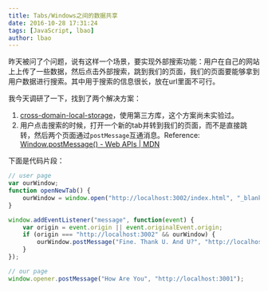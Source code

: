 ```yaml
---
title: Tabs/Windows之间的数据共享
date: 2016-10-28 17:31:24
tags: [JavaScript, lbao]
author: lbao
---
```

昨天被问了个问题，说有这样一个场景，要实现外部搜索功能：用户在自己的网站上上传了一些数据，然后点击外部搜索，跳到我们的页面，我们的页面要能够拿到用户数据进行搜索。其中用于搜索的信息很长，放在url里面不可行。

我今天调研了一下，找到了两个解决方案：
1. [cross-domain-local-storage](https://github.com/ofirdagan/cross-domain-local-storage/wiki)，使用第三方库，这个方案尚未实验过。
2. 用户点击搜索的时候，打开一个新的tab并转到我们的页面，而不是直接跳转，然后两个页面通过`postMessage`互通消息。Reference: [Window.postMessage() - Web APIs | MDN](https://developer.mozilla.org/en-US/docs/Web/API/Window/postMessage)

下面是代码片段：
```JavaScript
// user page
var ourWindow;
function openNewTab() {
	ourWindow = window.open("http://localhost:3002/index.html", "_blank");
}

window.addEventListener("message", function(event) {
	var origin = event.origin || event.originalEvent.origin; 
	if (origin === "http://localhost:3002" && ourWindow) {
		ourWindow.postMessage("Fine. Thank U. And U?", "http://localhost:3002");
	}
});
```

```JavaScript
// our page
window.opener.postMessage("How Are You", "http://localhost:3001");
```
